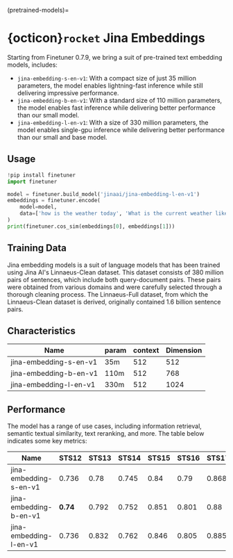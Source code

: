 (pretrained-models)=
# {octicon}`rocket` Jina Embeddings

Starting from Finetuner 0.7.9,
we bring a suit of pre-trained text embedding models, includes:

- `jina-embedding-s-en-v1`: With a compact size of just 35 million parameters, the model enables lightning-fast inference while still delivering impressive performance.
- `jina-embedding-b-en-v1`: With a standard size of 110 million parameters, the model enables fast inference while delivering better performance than our small model.
- `jina-embedding-l-en-v1`: With a size of 330 million parameters, the model enables single-gpu inference while delivering better performance than our small and base model.

## Usage

```python
!pip install finetuner
import finetuner

model = finetuner.build_model('jinaai/jina-embedding-l-en-v1')
embeddings = finetuner.encode(
    model=model,
    data=['how is the weather today', 'What is the current weather like today?']
)
print(finetuner.cos_sim(embeddings[0], embeddings[1]))
```

## Training Data

Jina embedding models is a suit of language models that has been trained using Jina AI's Linnaeus-Clean dataset.
This dataset consists of 380 million pairs of sentences, which include both query-document pairs.
These pairs were obtained from various domains and were carefully selected through a thorough cleaning process.
The Linnaeus-Full dataset, from which the Linnaeus-Clean dataset is derived, originally contained 1.6 billion sentence pairs.

## Characteristics

|Name|param    |context| Dimension |
|------------------------------|-----|------|-----------|
|jina-embedding-s-en-v1|35m      |512| 512       |
|jina-embedding-b-en-v1|110m      |512| 768       |
|jina-embedding-l-en-v1|330m      |512| 1024      |

## Performance

The model has a range of use cases, including information retrieval, semantic textual similarity, text reranking, and more.
The table below indicates some key metrics:

|Name|STS12|STS13|STS14|STS15|STS16|STS17|TRECOVID|Quora|SciFact|
|------------------------------|-----|-----|-----|-----|-----|-----|--------|-----|-----|
|jina-embedding-s-en-v1|0.736|0.78|0.745|0.84|0.79|0.868|0.484   |0.856|0.606  |
|jina-embedding-b-en-v1|**0.74**|0.792|0.752|0.851|0.801|0.88|0.505   |0.871|0.64  |
|jina-embedding-l-en-v1|0.736|0.832|0.762|0.846|0.805|0.885|0.477   |**0.876**|0.65  |
